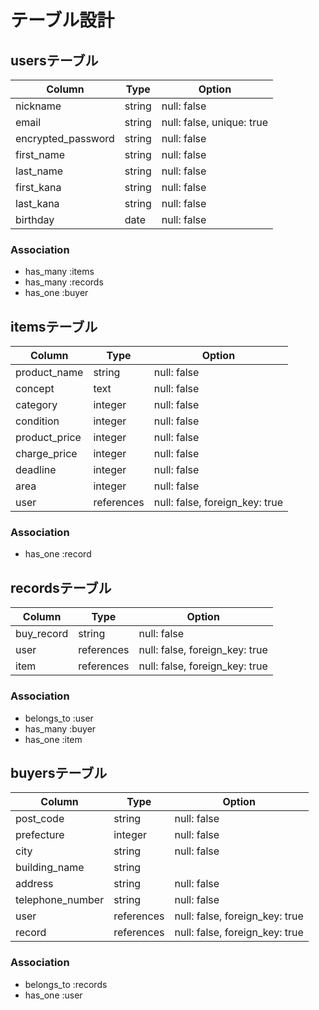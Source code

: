 # テーブル設計

## usersテーブル

| Column                | Type   | Option                    |
| --------------------- | ------ | ------------------------- |
| nickname              | string | null: false               |
| email                 | string | null: false, unique: true |
| encrypted_password    | string | null: false               |
| first_name            | string | null: false               |
| last_name             | string | null: false               |
| first_kana            | string | null: false               |
| last_kana             | string | null: false               |
| birthday              | date   | null: false               |

### Association

- has_many :items
- has_many :records
- has_one :buyer

## itemsテーブル

| Column        | Type       | Option                         |
| ------------- | ---------- | ------------------------------ |
| product_name  | string     | null: false                    |
| concept       | text       | null: false                    |
| category      | integer    | null: false                    |
| condition     | integer    | null: false                    |
| product_price | integer    | null: false                    |
| charge_price  | integer    | null: false                    |
| deadline      | integer    | null: false                    |
| area          | integer    | null: false                    |
| user          | references | null: false, foreign_key: true |

### Association
- has_one :record

## recordsテーブル

| Column     | Type       | Option                         |
| ---------- | ---------- | ------------------------------ |
| buy_record | string     | null: false                    |
| user       | references | null: false, foreign_key: true |
| item       | references | null: false, foreign_key: true |

### Association

- belongs_to :user
- has_many :buyer
- has_one :item

## buyersテーブル

| Column           | Type       | Option                         |
| ---------------- | ---------- | ------------------------------ |
| post_code        | string     | null: false                    |
| prefecture       | integer    | null: false                    |
| city             | string     | null: false                    |
| building_name    | string     |                                |
| address          | string     | null: false                    |
| telephone_number | string     | null: false                    |
| user             | references | null: false, foreign_key: true |
| record           | references | null: false, foreign_key: true |

### Association

- belongs_to :records
- has_one :user